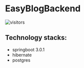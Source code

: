 # EasyBlogBackend
![visitors](https://visitor-badge.glitch.me/badge?page_id=yuruojie777.easyBlogBackend)


## Technology stacks: 
<ul>
<li>springboot 3.0.1</li>
<li>hibernate</li>
<li>postgres</li>
</ul>
